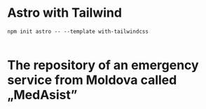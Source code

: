 # Astro with Tailwind

```
npm init astro -- --template with-tailwindcss


```

# The repository of an emergency service from Moldova called „MedAsist” 

